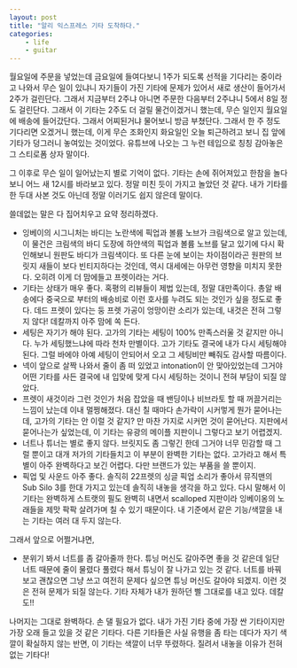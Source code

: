 ```yaml
---
layout: post
title: "알리 익스프레스 기타 도착하다."
categories:
    - life
    - guitar
---
```


월요일에 주문을 넣었는데 금요일에 들여다보니 1주가 되도록 선적을 기다리는 중이라고 나와서 무슨 일이 있냐니 자기들이 가진 기타에 문제가 있어서 새로 생산이 들어가서 2주가 걸린단다. 그래서 지금부터 2주냐 아니면 주문한 다음부터 2주냐니 5에서 8일 정도 걸린단다. 그래서 이 기타는 2주도 더 걸릴 물건이겠거니 했는데, 무슨 일인지 월요일에 배송에 들어갔단다. 그래서 어찌된거냐 물어보니 방금 부쳤단다. 그래서 한 주 정도 기다리면 오겠거니 했는데, 이게 무슨 조화인지 화요일인 오늘 퇴근하려고 보니 집 앞에 기타가 덩그러니 놓여있는 것이었다. 유튜브에 나오는 그 누런 테입으로 칭칭 감아놓은 그 스티로폼 상자 말이다.

그 이후로 무슨 일이 일어났는지 별로 기억이 없다. 기타는 손에 쥐어져있고 한참을 놀다보니 어느 새 12시를 바라보고 있다. 정말 미친 듯이 가지고 놀았던 것 같다. 내가 기타를 한 두대 사본 것도 아닌데 정말 이러기도 쉽지 않은데 말이다. 

쓸데없는 말은 다 집어치우고 요약 정리하겠다.

- 잉베이의 시그니처는 바디는 노란색에 픽업과 볼륨 노브가 크림색으로 알고 있는데, 이 물건은 크림색의 바디 도장에 하얀색의 픽업과 볼륨 노브를 달고 있기에 다시 확인해보니 원판도 바디가 크림색이다. 또 다른 눈에 보이는 차이점이라곤 원판의 브릿지 새들이 보다 빈티지하다는 것인데, 역시 대세에는 아무런 영향을 미치지 못한다. 오히려 이게 더 맘에들고 프렛이라는 거다. 
- 기타는 상태가 매우 좋다. 혹평의 리뷰들이 제법 있는데, 정말 대만족이다. 총알 배송에다 중국으로 부터의 배송비로 이런 호사를 누려도 되는 것인가 싶을 정도로 좋다. 데드 프렛이 있다는 둥 프렛 가공이 엉망이란 소리가 있는데, 내것은 전혀 그렇지 않다! 데칼까지 아주 맘에 쏙 든다. 
- 세팅은 자기가 해야 된다. 고가의 기타는 세팅이 100% 만족스러울 것 같지만 아니다. 누가 세팅했느냐에 따라 천차 만별이다. 고가 기타도 결국에 내가 다시 세팅해야 된다. 그럴 바에야 아예 세팅이 안되어서 오고 그 세팅비만 빼줘도 감사할 따름이다.
- 넥이 앞으로 살짝 나와서 줄이 좀 떠 있었고 intonation이 안 맞아있었는데 그거야 어떤 기타를 사든 결국에 내 입맞에 맞게 다시 세팅하는 것이니 전혀 부담이 되질 않았다.
- 프렛이 새것이라 그런 것인가 처음 잡았을 때 밴딩이나 비브라토 할 때 꺼끌거리는 느낌이 났는데 이내 멀쩡해졌다. 대신 칠 때마다 손가락이 시커멓게 뭔가 묻어나는데, 고가의 기타는 안 이럴 것 같지? 만 마찬 가지로 시커먼 것이 묻어난다. 지판에서 묻어나는가 싶었는데, 이 기타는 유광의 메이플 지판이니 그렇다고 보기 어렵겠지.
- 너트나 튜너는 별로 좋지 않다. 브릿지도 좀 그렇긴 한데 그거야 너무 민감할 때 그럴 뿐이고 대개 저가의 기타들치고 이 부분이 완벽한 기타는 없다. 고가라고 해서 특별이 아주 완벽하다고 보긴 어렵다. 다만 브랜드가 있는 부품을 쓸 뿐이지. 
- 픽업 및 사운드 아주 좋다. 솔직히 22프렛의 싱글 픽업 소리가 좋아서 뮤직맨의 Sub Silo 3를 한대 가지고 있는데 솔직히 내놓을 생각을 하고 있다. 다시 말해서 이 기타는 완벽하게 스트랫의 필도 완벽히 내면서 scalloped 지판이라 잉베이옹의 노래들을 제맛 팍팍 살려가며 칠 수 있기 때문이다. 내 기준에서 같은 기능/색깔을 내는 기타는 여러 대 두지 않는다. 

그래서 앞으로 어쩔거냐면,

- 분위기 봐서 너트를 좀 갈아줄까 한다. 튜닝 머신도 갈아주면 좋을 것 같은데 일단 너트 때문에 줄이 물렸다 풀렸다 해서 튜닝이 잘 나가고 있는 것 같다. 너트를 바꿔 보고 괜찮으면 그냥 쓰고 여전히 문제다 싶으면 튜닝 머신도 갈아야 되겠지. 이런 것은 전혀 문제가 되질 않는다. 기타 자체가 내가 원하던 삘 그대로를 내고 있다. 데칼도!!

나머지는 그대로 완벽하다. 손 댈 필요가 없다. 내가 가진 기타 중에 가장 싼 기타이지만 가장 오래 들고 있을 것 같은 기타다. 다른 기타들은 사실 유행을 좀 타는 데다가 자기 색깔이 확실하지 않는 반면, 이 기타는 색깔이 너무 뚜렸하다. 질려서 내놓을 이유가 전혀 없는 기타다!